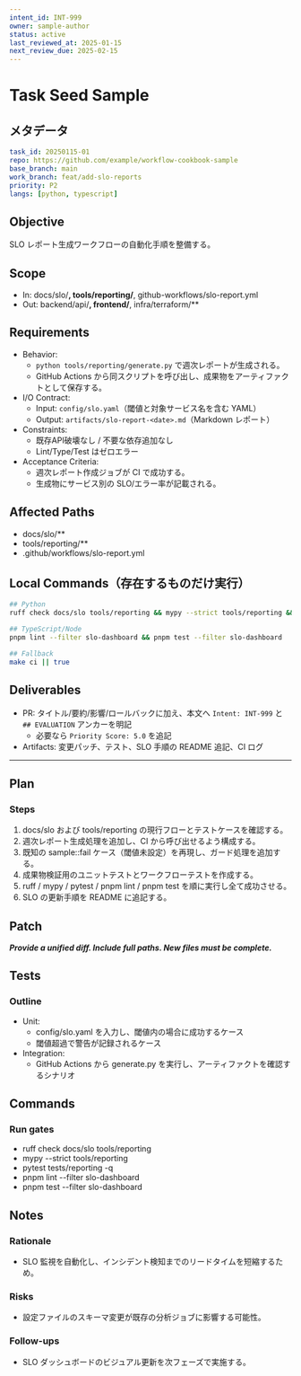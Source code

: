 ```yaml
---
intent_id: INT-999
owner: sample-author
status: active
last_reviewed_at: 2025-01-15
next_review_due: 2025-02-15
---
```


# Task Seed Sample

## メタデータ

```yaml
task_id: 20250115-01
repo: https://github.com/example/workflow-cookbook-sample
base_branch: main
work_branch: feat/add-slo-reports
priority: P2
langs: [python, typescript]
```

## Objective

SLO レポート生成ワークフローの自動化手順を整備する。

## Scope

- In: docs/slo/**, tools/reporting/**, github-workflows/slo-report.yml
- Out: backend/api/**, frontend/**, infra/terraform/**

## Requirements

- Behavior:
  - `python tools/reporting/generate.py` で週次レポートが生成される。
  - GitHub Actions から同スクリプトを呼び出し、成果物をアーティファクトとして保存する。
- I/O Contract:
  - Input: `config/slo.yaml`（閾値と対象サービス名を含む YAML）
  - Output: `artifacts/slo-report-<date>.md`（Markdown レポート）
- Constraints:
  - 既存API破壊なし / 不要な依存追加なし
  - Lint/Type/Test はゼロエラー
- Acceptance Criteria:
  - 週次レポート作成ジョブが CI で成功する。
  - 生成物にサービス別の SLO/エラー率が記載される。

## Affected Paths

- docs/slo/**
- tools/reporting/**
- .github/workflows/slo-report.yml

## Local Commands（存在するものだけ実行）

```bash
## Python
ruff check docs/slo tools/reporting && mypy --strict tools/reporting && pytest tests/reporting -q

## TypeScript/Node
pnpm lint --filter slo-dashboard && pnpm test --filter slo-dashboard

## Fallback
make ci || true
```

## Deliverables

- PR: タイトル/要約/影響/ロールバックに加え、本文へ `Intent: INT-999` と `## EVALUATION` アンカーを明記
  - 必要なら `Priority Score: 5.0` を追記
- Artifacts: 変更パッチ、テスト、SLO 手順の README 追記、CI ログ

---

## Plan

### Steps

1) docs/slo および tools/reporting の現行フローとテストケースを確認する。
2) 週次レポート生成処理を追加し、CI から呼び出せるよう構成する。
3) 既知の sample::fail ケース（閾値未設定）を再現し、ガード処理を追加する。
4) 成果物検証用のユニットテストとワークフローテストを作成する。
5) ruff / mypy / pytest / pnpm lint / pnpm test を順に実行し全て成功させる。
6) SLO の更新手順を README に追記する。

## Patch

***Provide a unified diff. Include full paths. New files must be complete.***

## Tests

### Outline

- Unit:
  - config/slo.yaml を入力し、閾値内の場合に成功するケース
  - 閾値超過で警告が記録されるケース
- Integration:
  - GitHub Actions から generate.py を実行し、アーティファクトを確認するシナリオ

## Commands

### Run gates

- ruff check docs/slo tools/reporting
- mypy --strict tools/reporting
- pytest tests/reporting -q
- pnpm lint --filter slo-dashboard
- pnpm test --filter slo-dashboard

## Notes

### Rationale

- SLO 監視を自動化し、インシデント検知までのリードタイムを短縮するため。

### Risks

- 設定ファイルのスキーマ変更が既存の分析ジョブに影響する可能性。

### Follow-ups

- SLO ダッシュボードのビジュアル更新を次フェーズで実施する。
